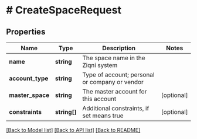 # # CreateSpaceRequest

## Properties

Name | Type | Description | Notes
------------ | ------------- | ------------- | -------------
**name** | **string** | The space name in the Ziqni system |
**account_type** | **string** | Type of account; personal or company or vendor |
**master_space** | **string** | The master account for this account | [optional]
**constraints** | **string[]** | Additional constraints, if set means true | [optional]

[[Back to Model list]](../../README.md#models) [[Back to API list]](../../README.md#endpoints) [[Back to README]](../../README.md)
